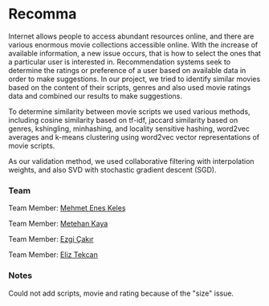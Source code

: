 # Recomma

Internet allows people to access abundant resources online, and there are various enormous movie collections accessible online. With the increase of available information, a new issue occurs, that is how to select the ones that a particular user is interested in. Recommendation systems seek to determine the ratings or preference of a user based on available data in order to make suggestions. In our project, we tried to identify similar movies based on the content of their scripts, genres and also used movie ratings data and combined our results to make suggestions.
	
To determine similarity between movie scripts we used various methods, including cosine similarity based on tf-idf, jaccard similarity based on genres, kshingling, minhashing, and locality sensitive hashing, word2vec averages and k-means clustering using word2vec vector representations of movie scripts.
	
As our validation method, we used collaborative filtering with interpolation weights, and also SVD with stochastic gradient descent (SGD).

### Team

Team Member: [Mehmet Enes Keleş](https://github.com/eneskeles)

Team Member: [Metehan Kaya](https://github.com/metehkaya)

Team Member: [Ezgi Çakır](https://github.com/ezgicakirofficial)

Team Member: [Eliz Tekcan](https://github.com/eliztekcan)

### Notes

Could not add scripts, movie and rating because of the "size" issue.